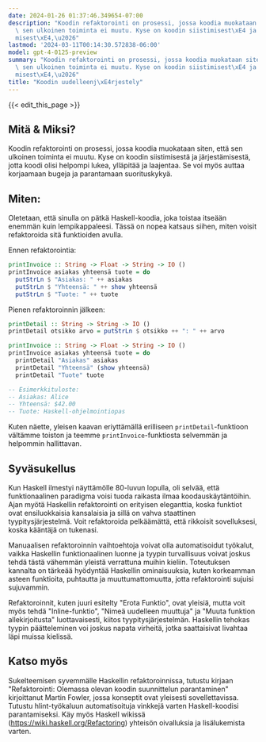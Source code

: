 ```yaml
---
date: 2024-01-26 01:37:46.349654-07:00
description: "Koodin refaktorointi on prosessi, jossa koodia muokataan siten, ett\xE4\
  \ sen ulkoinen toiminta ei muutu. Kyse on koodin siistimisest\xE4 ja j\xE4rjest\xE4\
  misest\xE4,\u2026"
lastmod: '2024-03-11T00:14:30.572838-06:00'
model: gpt-4-0125-preview
summary: "Koodin refaktorointi on prosessi, jossa koodia muokataan siten, ett\xE4\
  \ sen ulkoinen toiminta ei muutu. Kyse on koodin siistimisest\xE4 ja j\xE4rjest\xE4\
  misest\xE4,\u2026"
title: "Koodin uudelleenj\xE4rjestely"
---
```


{{< edit_this_page >}}

## Mitä & Miksi?
Koodin refaktorointi on prosessi, jossa koodia muokataan siten, että sen ulkoinen toiminta ei muutu. Kyse on koodin siistimisestä ja järjestämisestä, jotta koodi olisi helpompi lukea, ylläpitää ja laajentaa. Se voi myös auttaa korjaamaan bugeja ja parantamaan suorituskykyä.

## Miten:
Oletetaan, että sinulla on pätkä Haskell-koodia, joka toistaa itseään enemmän kuin lempikappaleesi. Tässä on nopea katsaus siihen, miten voisit refaktoroida sitä funktioiden avulla.

Ennen refaktorointia:

```haskell
printInvoice :: String -> Float -> String -> IO ()
printInvoice asiakas yhteensä tuote = do
  putStrLn $ "Asiakas: " ++ asiakas
  putStrLn $ "Yhteensä: " ++ show yhteensä
  putStrLn $ "Tuote: " ++ tuote
```

Pienen refaktoroinnin jälkeen:

```haskell
printDetail :: String -> String -> IO ()
printDetail otsikko arvo = putStrLn $ otsikko ++ ": " ++ arvo

printInvoice :: String -> Float -> String -> IO ()
printInvoice asiakas yhteensä tuote = do
  printDetail "Asiakas" asiakas
  printDetail "Yhteensä" (show yhteensä)
  printDetail "Tuote" tuote

-- Esimerkkituloste:
-- Asiakas: Alice
-- Yhteensä: $42.00
-- Tuote: Haskell-ohjelmointiopas
```

Kuten näette, yleisen kaavan eriyttämällä erilliseen `printDetail`-funktioon vältämme toiston ja teemme `printInvoice`-funktiosta selvemmän ja helpommin hallittavan.

## Syväsukellus
Kun Haskell ilmestyi näyttämölle 80-luvun lopulla, oli selvää, että funktionaalinen paradigma voisi tuoda raikasta ilmaa koodauskäytäntöihin. Ajan myötä Haskellin refaktorointi on erityisen eleganttia, koska funktiot ovat ensiluokkaisia kansalaisia ja sillä on vahva staattinen tyypitysjärjestelmä. Voit refaktoroida pelkäämättä, että rikkoisit sovelluksesi, koska kääntäjä on tukenasi.

Manuaalisen refaktoroinnin vaihtoehtoja voivat olla automatisoidut työkalut, vaikka Haskellin funktionaalinen luonne ja tyypin turvallisuus voivat joskus tehdä tästä vähemmän yleistä verrattuna muihin kieliin. Toteutuksen kannalta on tärkeää hyödyntää Haskellin ominaisuuksia, kuten korkeamman asteen funktioita, puhtautta ja muuttumattomuutta, jotta refaktorointi sujuisi sujuvammin.

Refaktoroinnit, kuten juuri esitelty "Erota Funktio", ovat yleisiä, mutta voit myös tehdä "Inline-funktio", "Nimeä uudelleen muuttuja" ja "Muuta funktion allekirjoitusta" luottavaisesti, kiitos tyypitysjärjestelmän. Haskellin tehokas tyypin päätteleminen voi joskus napata virheitä, jotka saattaisivat livahtaa läpi muissa kielissä.

## Katso myös
Sukelteemisen syvemmälle Haskellin refaktoroinnissa, tutustu kirjaan "Refaktorointi: Olemassa olevan koodin suunnittelun parantaminen" kirjoittanut Martin Fowler, jossa konseptit ovat yleisesti sovellettavissa. Tutustu hlint-työkaluun automatisoituja vinkkejä varten Haskell-koodisi parantamiseksi. Käy myös Haskell wikissä (https://wiki.haskell.org/Refactoring) yhteisön oivalluksia ja lisälukemista varten.
